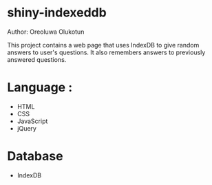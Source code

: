 # shiny-indexeddb
Author: Oreoluwa Olukotun 

This project contains a web page that uses IndexDB to give random answers to user's questions. It also remembers answers to previously answered questions.

# Language : 
- HTML
- CSS
- JavaScript
- jQuery

# Database
- IndexDB
